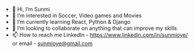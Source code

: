 - 👋 Hi, I’m Sunmi
- 👀 I’m interested in Soccer, Video games and Movies
- 🌱 I’m currently learning React, Python & Django
- 💞️ I’m looking to collaborate on anything that can improve my skills
- 📫 How to reach me LinkedIn - https://www.linkedin.com/in/sunmioye/ or email - sunmioye@gmail.com

<!---
summmyy/summmyy is a ✨ special ✨ repository because its `README.md` (this file) appears on your GitHub profile.
You can click the Preview link to take a look at your changes.
--->
